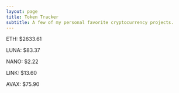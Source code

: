 ```yaml
---
layout: page
title: Token Tracker
subtitle: A few of my personal favorite cryptocurrency projects.
---
```


<!--BEGINCRYPTOINPUT-->
ETH: $2633.61

LUNA: $83.37

NANO: $2.22

LINK: $13.60

AVAX: $75.90

<!--ENDCRYPTOINPUT-->
